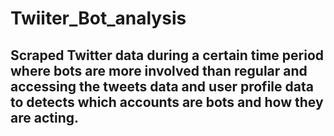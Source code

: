 # Twiiter_Bot_analysis
## Scraped Twitter data during a certain time period where bots are more involved than regular and accessing the tweets data and user profile data to detects which accounts are bots and how they are acting.
